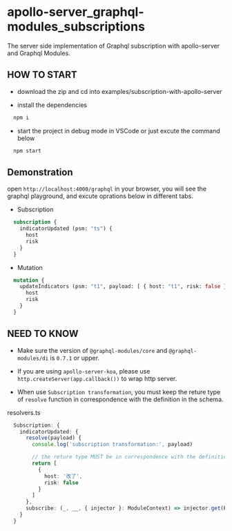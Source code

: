 # apollo-server_graphql-modules_subscriptions

The server side implementation of Graphql subscription with apollo-server and Graphql Modules.

## HOW TO START

- download the zip and cd into examples/subscription-with-apollo-server

- install the dependencies

```bash
  npm i
```

- start the project in debug mode in VSCode or just excute the command below

```bash
  npm start
```

## Demonstration

open `http://localhost:4000/graphql` in your browser, you will see the graphql playground, and excute oprations below in different tabs.

- Subscription

```graphql
  subscription {
    indicatorUpdated (psm: "ts") {
      host
      risk
    }
  }
```

- Mutation

```graphql
  mutation {
    updateIndicators (psm: "t1", payload: [ { host: "t1", risk: false } ]) {
      host
      risk
    }
  }
````

## NEED TO KNOW

- Make sure the version of `@graphql-modules/core` and `@graphql-modules/di` is `0.7.1` or upper.

- If you are using `apollo-server-koa`, please use `http.createServer(app.callback())` to wrap http server.

- When use `Subscription transformation`, you must keep the reture type of `resolve` function in correspondence with the definition in the schema.

resolvers.ts

```typescript
  Subscription: {
    indicatorUpdated: {
      resolve(payload) {
        console.log('subscription transformation:', payload)

        // the reture type MUST be in correspondence with the definition in the schema.
        return [
          {
            host: '改了',
            risk: false
          }
        ]
      },
      subscribe: (_, __, { injector }: ModuleContext) => injector.get(PubSub).asyncIterator(['indicatorUpdated'])
    }
  }
```
